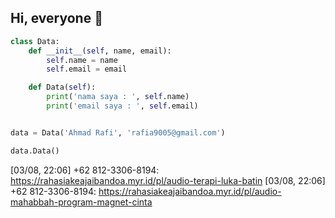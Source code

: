 
## Hi, everyone 👋
```python
class Data:
    def __init__(self, name, email):
        self.name = name
        self.email = email

    def Data(self):
        print('nama saya : ', self.name)
        print('email saya : ', self.email)


data = Data('Ahmad Rafi', 'rafia9005@gmail.com')

data.Data()
```
[03/08, 22:06] +62 812-3306-8194: https://rahasiakeajaibandoa.myr.id/pl/audio-terapi-luka-batin
[03/08, 22:06] +62 812-3306-8194: https://rahasiakeajaibandoa.myr.id/pl/audio-mahabbah-program-magnet-cinta
